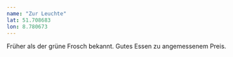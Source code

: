 ```yaml
---
name: "Zur Leuchte"
lat: 51.708683
lon: 8.780673
---
```

Früher als der grüne Frosch bekannt. Gutes Essen zu angemessenem Preis.
